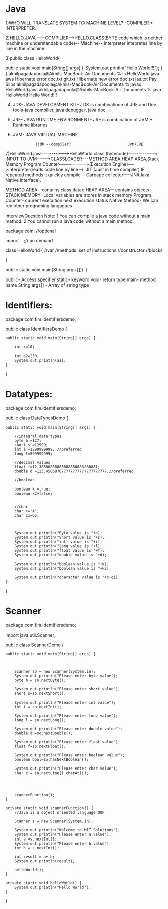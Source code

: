 # Java

1)WHO WILL TRANSLATE SYSTEM TO MACHINE LEVEL?
  -COMPILER + INTERPRETER.

2)HELLO.JAVA ----COMPILIER-->HELLO.CLASS(BYTE  code which is neither machine or understandable code)-- Machine-- interpreter intepretes line by   line in the machine.



3)public class HelloWorld{

public static void main(String[] args) {
   System.out.println("Hello World!!!");
}
}
akhilpagadapoola@Akhils-MacBook-Air Documents % ls
HelloWorld.java			aws
Hibernate error doc.txt		git.txt
Hibernate new error doc.txt	ias.txt
Pay Slips
akhilpagadapoola@Akhils-MacBook-Air Documents % javac HelloWorld.java
akhilpagadapoola@Akhils-MacBook-Air Documents % java HelloWorld
Hello World!!!


4) JDK- JAVA DEVELOPMENT KIT- JDK is combinatioon of JRE and Dev tools-java compilier, java debugger, java doc
5) JRE- JAVA RUNTIME ENVIRONMENT- JRE is combination of JVM + Runtime libraries
6) JVM- JAVA VIRTUAL MACHINE

                 (jdk --compiler)                         JVM+JRE
7)HelloWorld.java----------->HelloWorld.class (bytecode)------------> INPUT TO JVM---->CLASSLOADER---METHOD AREA,HEAP AREA,Stack Memory,Program Counter------------>(Execution Engine)--->interpreter(reads code line by line--> JIT (Just in time compiler) IF repeated methods it quickly compile-- Garbage collector----JNI(Java Native interface).

METHOD AREA - contains class datax
HEAP AREA-- contains objects
STACK MEMORY- Local variables are stores in stack memory
Program Counter- cuurent execution next execution status
Native Method- We can run other programing langagues 


InterviewQuestion Note:
1.You can compile a java code without a main method.
2.You cannot run a java code without a main method.


package com; //optional

import ...;// on demand

class HelloWorld {
//var
//methods: set of instructions
//constructor
//blocks

}



public static void main(String args []){
}

public- Access specifier
static- keyword
void- return type
main- method name
String args[] - Array of string type


Identifiers:
==============
package com.flm.identifiersdemo;

public class IdentifiersDemo {

	public static void main(String[] args) {
		
		int x=10;
		
		int a2=250;
		System.out.println(a2);
	}
}

Datatypes:
============

package com.flm.identifiersdemo;

public class DataTypesDemo {

	public static void main(String[] args) {
		
		//integral data types
		byte b =127;
		short s =12999;
		int i =1299999999; //preferred
		long l=899999999; 
		
		//decimal values
		float f=12.3888888888888888888888888f;
		double d =123.458687677777777777777777777;//preferred
		
		//boolean
		
		boolean k =true;
		boolean k2=false;
		
		
		//char
		char c='A';
		char c1=65;
		
		
		
		System.out.println("Byte value is "+b);
		System.out.println("Short value is "+s);
		System.out.println("int  value is "+i);
		System.out.println("long value is "+l);
		System.out.println("float value is "+f);
		System.out.println("double value is "+d);
		
		System.out.println("boolean value is "+k);
		System.out.println("boolean value is "+k2);
		
		System.out.println("character value is "+c+c1);
	}
	
}

Scanner
=========


package com.flm.identifiersdemo;

import java.util.Scanner;

public class ScannerDemo {

	public static void main(String[] args) {
		
		
		
		Scanner so = new Scanner(System.in);
		System.out.println("Please enter byte value");
		byte b = so.nextByte();
		
		System.out.println("Please enter short value");
		short s=so.nextShort();
		
		System.out.println("Please enter int value");
		int i = so.nextInt();
		
		System.out.println("Please enter long value");
		long l = so.nextLong();
		
		System.out.println("Please enter double value");
		double d =so.nextDouble();
		
		System.out.println("Please enter float value");
		float f=so.nextFloat();
		
		System.out.println("Please enter boolean value");
		boolean bool=so.hasNextBoolean();
		
		System.out.println("Please enter char value");
		char c = so.nextLine().charAt(i);
				
		
		
		
		scannerFunction();
	}

	private static void scannerFunction() {
		//Java is a object oriented language OOP
		
		Scanner s = new Scanner(System.in);
		
		System.out.println("Welcome to MIT Solutions");
	    System.out.println("Please enter a value");
        int a =s.nextInt();
        System.out.println("Please enter b value");
        int b = s.nextInt();
        
        int result = a+ b;
        System.out.println(result);
		
		helloWorld();
	}

	private static void helloWorld() {
		System.out.println("Hello World");
	}
}



